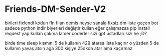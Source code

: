 # Friends-DM-Sender-V2
birileri fixlendi kodun fln filan demis neyse sanala fixsiz dm liste geçen bot sadece python indir biyerleri değiştir kullan eğer çalışmazsa pip install request yap kullan çakma lamer coderler sizi gpt üstadları sizi he ;D?

birde time sleep kısmını 5 de kullanın 429 atarsa liste kaçırır o yüzden 5 de kullanın yavaş atsın aga 300 kişiye 25dkda atar ama kaçırmaz
